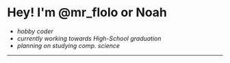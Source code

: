 # Hey! I'm @mr_flolo or Noah

- _hobby coder_ 
- _currently working towards High-School graduation_ 
- _planning on studying comp. science_

---
